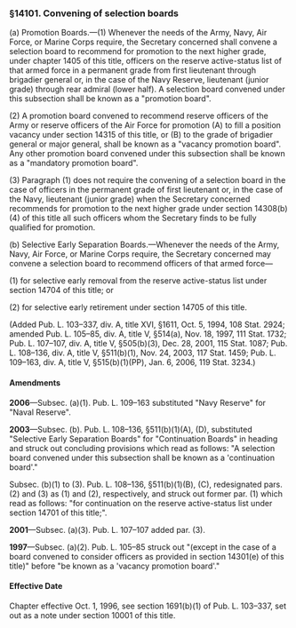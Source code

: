 ### §14101. Convening of selection boards ###

(a) Promotion Boards.—(1) Whenever the needs of the Army, Navy, Air Force, or Marine Corps require, the Secretary concerned shall convene a selection board to recommend for promotion to the next higher grade, under chapter 1405 of this title, officers on the reserve active-status list of that armed force in a permanent grade from first lieutenant through brigadier general or, in the case of the Navy Reserve, lieutenant (junior grade) through rear admiral (lower half). A selection board convened under this subsection shall be known as a "promotion board".

(2) A promotion board convened to recommend reserve officers of the Army or reserve officers of the Air Force for promotion (A) to fill a position vacancy under section 14315 of this title, or (B) to the grade of brigadier general or major general, shall be known as a "vacancy promotion board". Any other promotion board convened under this subsection shall be known as a "mandatory promotion board".

(3) Paragraph (1) does not require the convening of a selection board in the case of officers in the permanent grade of first lieutenant or, in the case of the Navy, lieutenant (junior grade) when the Secretary concerned recommends for promotion to the next higher grade under section 14308(b)(4) of this title all such officers whom the Secretary finds to be fully qualified for promotion.

(b) Selective Early Separation Boards.—Whenever the needs of the Army, Navy, Air Force, or Marine Corps require, the Secretary concerned may convene a selection board to recommend officers of that armed force—

(1) for selective early removal from the reserve active-status list under section 14704 of this title; or

(2) for selective early retirement under section 14705 of this title.

(Added Pub. L. 103–337, div. A, title XVI, §1611, Oct. 5, 1994, 108 Stat. 2924; amended Pub. L. 105–85, div. A, title V, §514(a), Nov. 18, 1997, 111 Stat. 1732; Pub. L. 107–107, div. A, title V, §505(b)(3), Dec. 28, 2001, 115 Stat. 1087; Pub. L. 108–136, div. A, title V, §511(b)(1), Nov. 24, 2003, 117 Stat. 1459; Pub. L. 109–163, div. A, title V, §515(b)(1)(PP), Jan. 6, 2006, 119 Stat. 3234.)

#### Amendments ####

**2006**—Subsec. (a)(1). Pub. L. 109–163 substituted "Navy Reserve" for "Naval Reserve".

**2003**—Subsec. (b). Pub. L. 108–136, §511(b)(1)(A), (D), substituted "Selective Early Separation Boards" for "Continuation Boards" in heading and struck out concluding provisions which read as follows: "A selection board convened under this subsection shall be known as a 'continuation board'."

Subsec. (b)(1) to (3). Pub. L. 108–136, §511(b)(1)(B), (C), redesignated pars. (2) and (3) as (1) and (2), respectively, and struck out former par. (1) which read as follows: "for continuation on the reserve active-status list under section 14701 of this title;".

**2001**—Subsec. (a)(3). Pub. L. 107–107 added par. (3).

**1997**—Subsec. (a)(2). Pub. L. 105–85 struck out "(except in the case of a board convened to consider officers as provided in section 14301(e) of this title)" before "be known as a 'vacancy promotion board'."

#### Effective Date ####

Chapter effective Oct. 1, 1996, see section 1691(b)(1) of Pub. L. 103–337, set out as a note under section 10001 of this title.